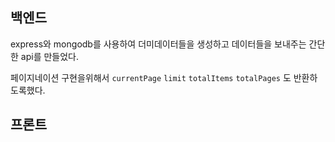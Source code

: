

## 백엔드

express와 mongodb를 사용하여  더미데이터들을 생성하고 데이터들을 보내주는
간단한 api를 만들었다.

페이지네이션 구현을위해서 `currentPage` `limit` `totalItems` `totalPages` 도 반환하도록했다.



## 프론트



